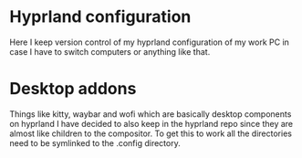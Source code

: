 # Hyprland configuration
Here I keep version control of my hyprland configuration of my work PC in case I have to switch computers
or anything like that.

# Desktop addons
Things like kitty, waybar and wofi which are basically desktop components on hyprland I have decided to 
also keep in the hyprland repo since they are almost like children to the compositor.
To get this to work all the directories need to be symlinked to the .config directory.
